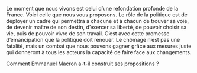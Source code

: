 Le moment que nous vivons est celui d’une refondation profonde de la France. Voici celle que nous vous proposons.
Le rôle de la politique est de déployer un cadre qui permettra à chacune et à chacun de trouver sa voie, de devenir
maître de son destin, d’exercer sa liberté, de pouvoir choisir sa vie, puis de pouvoir vivre de son travail. C’est
avec cette promesse d’émancipation que la politique doit renouer. Le chômage n’est pas une fatalité, mais un combat
que nous pouvons gagner grâce aux mesures juste qui donneront à tous les acteurs la capacité de faire face aux
changements.

Comment Emmanuel Macron a-t-il construit ses propositions ?
